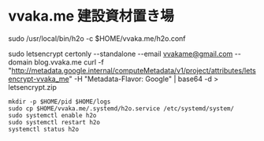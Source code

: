 # vvaka.me 建設資材置き場

sudo /usr/local/bin/h2o -c $HOME/vvaka.me/h2o.conf

sudo letsencrypt certonly --standalone --email vvakame@gmail.com --domain blog.vvaka.me
curl -f "http://metadata.google.internal/computeMetadata/v1/project/attributes/letsencrypt-vvaka_me" -H "Metadata-Flavor: Google" | base64 -d > letsencrypt.zip

```
mkdir -p $HOME/pid $HOME/logs
sudo cp $HOME/vvaka.me/.systemd/h2o.service /etc/systemd/system/
sudo systemctl enable h2o
sudo systemctl restart h2o
systemctl status h2o
```
